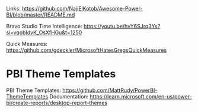 Links: https://github.com/NajiElKotob/Awesome-Power-BI/blob/master/README.md

Bravo Studio Time Intelligence: https://youtu.be/hvY6SJrq3Ys?si=vqobIdvK_OsXfHGu&t=1250

Quick Measures: https://github.com/gdeckler/MicrosoftHatesGregsQuickMeasures


# PBI Theme Templates

PBI Theme Templates: https://github.com/MattRudy/PowerBI-ThemeTemplates
Documentation: https://learn.microsoft.com/en-us/power-bi/create-reports/desktop-report-themes
